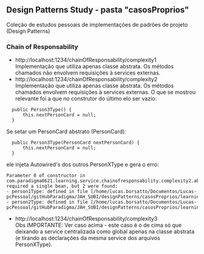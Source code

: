 ## Design Patterns Study - pasta "casosProprios"
Coleção de estudos pessoais de implementações de padrões de projeto (Design Patterns)
### Chain of Responsability
* http://localhost:1234/chainOfResponsability/complexity1  
Implementação que utiliza apenas classe abstrata. Os métodos chamados
não envolvem requisições à services externas.
* http://localhost:1234/chainOfResponsability/complexity2  
Implementação que utiliza apenas classe abstrata. Os métodos chamados
envolvem requisições à services externas. O que se mostrou relevante foi
a que no construtor do último elo ser vazio:
```
  public Person3Type() {  
      this.nextPersonCard = null;  
  }
```
Se setar um PersonCard abstrato (PersonCard):
```
  public Person3Type(PersonCard nextPersonCard) {  
      this.nextPersonCard = null;  
  }
```
ele injeta Autowired's dos outros PersonXType e gera o erro:
```
Parameter 0 of constructor in com.paradigma0621.learning.service.chainofresponsability.complexity2.abstractchain.Person3TypeC2 required a single bean, but 2 were found:
- person1Type: defined in file [/home/lucas.borsatto/Documentos/Lucas-pcPessoal/gitHubParadigma/JAH_SUBI/designPatterns/casosProprios/learning/build/classes/java/main/com/paradigma0621/learning/service/chainofresponsability/complexity2/abstractchain/Person1Type.class]
- person2Type: defined in file [/home/lucas.borsatto/Documentos/Lucas-pcPessoal/gitHubParadigma/JAH_SUBI/designPatterns/casosProprios/learning/build/classes/java/main/com/paradigma0621/learning/service/chainofresponsability/complexity2/abstractchain/Person2Type.class]
```
* http://localhost:1234/chainOfResponsability/complexity3  
Obs IMPORTANTE: Ver caso acima - este caso é o de cima só que deixando a service
centralizada como global apenas na classe abstrata (e tirando as declarações da 
mesma service dos arquivos PersonXType).
